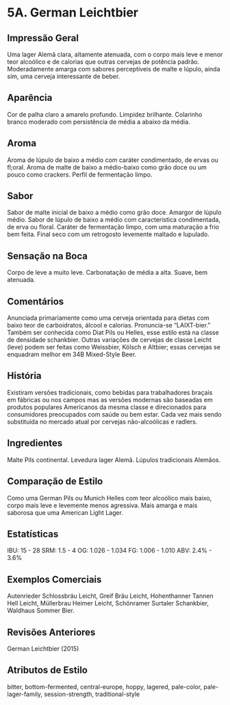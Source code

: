 # 5A. German Leichtbier

## Impressão Geral

Uma lager Alemã clara, altamente atenuada, com o corpo mais leve e menor teor alcoólico e de calorias que outras cervejas de potência padrão. Moderadamente amarga com sabores perceptíveis de malte e lúpulo, ainda sim, uma cerveja interessante de beber.

## Aparência

Cor de palha claro a amarelo profundo. Limpidez brilhante. Colarinho branco moderado com persistência de média a abaixo da média.

## Aroma

Aroma de lúpulo de baixo a médio com caráter condimentado, de ervas ou fl;oral. Aroma de malte de baixo a médio-baixo como grão doce ou um pouco como crackers. Perfil de fermentação limpo.

## Sabor

Sabor de malte inicial de baixo a médio como grão doce. Amargor de lúpulo médio. Sabor de lúpulo de baixo a médio com característica condimentada, de erva ou floral. Caráter de fermentação limpo, com uma maturação a frio bem feita. Final seco com um retrogosto levemente maltado e lupulado.

## Sensação na Boca

Corpo de leve a muito leve. Carbonatação de média a alta. Suave, bem atenuada.

## Comentários

Anunciada primariamente como uma cerveja orientada para dietas com baixo teor de carboidratos, álcool e calorias. Pronuncia-se “LAIXT-bier.” Também ser conhecida como Diat Pils ou Helles, esse estilo está na classe de densidade schankbier. Outras variações de cervejas de classe Leicht (leve) podem ser feitas como Weissbier, Kölsch e Altbier; essas cervejas se enquadram melhor em 34B Mixed-Style Beer.

## História

Existiram versões tradicionais, como bebidas para trabalhadores braçais em fábricas ou nos campos mas as versões modernas são baseadas em produtos populares Americanos da mesma classe e direcionados para consumidores preocupados com saúde ou bem estar. Cada vez mais sendo substituida no mercado atual por cervejas não-alcoólicas e radlers.

## Ingredientes

Malte Pils continental. Levedura lager Alemã. Lúpulos tradicionais Alemãos.

## Comparação de Estilo

Como uma German Pils ou Munich Helles com teor alcoólico mais baixo, corpo mais leve e levemente menos agressiva. Mais amarga e mais saborosa que uma American Light Lager.

## Estatísticas

IBU: 15 - 28
SRM: 1.5 - 4
OG: 1.026 - 1.034
FG: 1.006 - 1.010
ABV: 2.4% - 3.6%

## Exemplos Comerciais

Autenrieder Schlossbräu Leicht, Greif Bräu Leicht, Hohenthanner Tannen Hell Leicht, Müllerbrau Heimer Leicht, Schönramer Surtaler Schankbier, Waldhaus Sommer Bier.

## Revisões Anteriores

German Leichtbier (2015)

## Atributos de Estilo

bitter, bottom-fermented, central-europe, hoppy, lagered, pale-color, pale-lager-family, session-strength, traditional-style